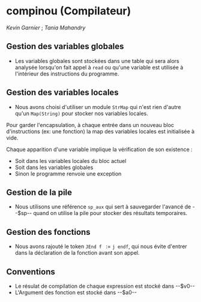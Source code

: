 # compinou (Compilateur)

*Kevin Garnier* ; 
*Tania Mahandry*

## Gestion des variables globales
- Les variables globales sont stockées dans une table qui sera alors analysée lorsqu'on fait appel à ``read`` ou qu'une variable est utilisée à l'intérieur des instructions du programme.

## Gestion des variables locales
- Nous avons choisi d'utiliser un module ``StrMap`` qui n'est rien d'autre qu'un ``Map(String)`` pour stocker nos variables locales.

Pour garder l'encapsulation, à chaque entrée dans un nouveau bloc d'instructions (ex: une fonction) la map des variables locales est initialisée à vide.

Chaque apparition d'une variable implique la vérification de son existence :
* Soit dans les variables locales du bloc actuel
* Soit dans les variables globales
* Sinon le programme renvoie une exception


## Gestion de la pile
- Nous utilisons une référence ``sp_aux`` qui sert à sauvegarder l'avancé de --$sp-- quand on utilise la pile pour stocker des résultats temporaires.


## Gestion des fonctions
- Nous avons rajouté le token ``JEnd f `` := `j endf`, qui nous évite d'entrer dans la déclaration de la fonction avant son appel.

## Conventions
- Le résulat de compilation de chaque expression est stocké dans --$v0-- 
- L'Argument des fonction est stocké dans --$a0--



